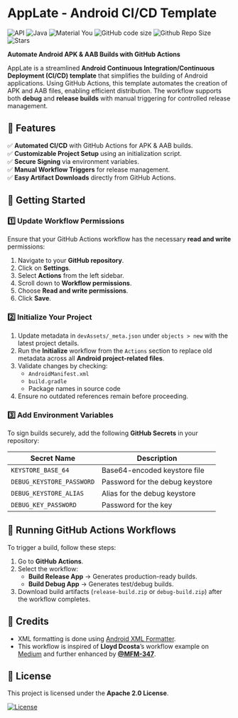 # AppLate - Android CI/CD Template

![API](https://img.shields.io/badge/Api%2021+-f4f5f6?logo=android&logoColor=black&style=for-the-badge)
![Java](https://img.shields.io/badge/Java-red?logo=Java&logoColor=white&style=for-the-badge)
![Material You](https://custom-icon-badges.demolab.com/badge/material%20you-lightblue?style=for-the-badge&logoColor=333&logo=material-you)
![GitHub code size](https://img.shields.io/github/languages/code-size/MFM-347/AppLate?style=for-the-badge&color=505B92)
![Github Repo Size](https://img.shields.io/github/repo-size/MFM-347/AppLate?style=for-the-badge&color=505B92)
![Stars](https://img.shields.io/github/stars/MFM-347/AppLate?color=blue&style=for-the-badge)

<!--
UNCOMMENT IF NEEDED
![Latest Release](https://img.shields.io/github/v/release/MFM-347/AppLate?color=B9C3FF&include_prereleases&style=for-the-badge)
![Last Commit](https://img.shields.io/github/last-commit/MFM-347/AppLate?color=F05032&style=for-the-badge)
-->

**Automate Android APK & AAB Builds with GitHub Actions**

AppLate is a streamlined **Android Continuous Integration/Continuous Deployment (CI/CD) template** that simplifies the building of Android applications. Using GitHub Actions, this template automates the creation of APK and AAB files, enabling efficient distribution. The workflow supports both **debug** and **release builds** with manual triggering for controlled release management.

## 🚀 Features

✅ **Automated CI/CD** with GitHub Actions for APK & AAB builds.  
✅ **Customizable Project Setup** using an initialization script.  
✅ **Secure Signing** via environment variables.  
✅ **Manual Workflow Triggers** for release management.  
✅ **Easy Artifact Downloads** directly from GitHub Actions.

## 📌 Getting Started

### 1️⃣ Update Workflow Permissions

Ensure that your GitHub Actions workflow has the necessary **read and write** permissions:

1. Navigate to your **GitHub repository**.
2. Click on **Settings**.
3. Select **Actions** from the left sidebar.
4. Scroll down to **Workflow permissions**.
5. Choose **Read and write permissions**.
6. Click **Save**.

### 2️⃣ Initialize Your Project

1. Update metadata in `devAssets/_meta.json` under `objects > new` with the latest project details.
2. Run the **Initialize** workflow from the `Actions` section to replace old metadata across all **Android project-related files**.
3. Validate changes by checking:
   - `AndroidManifest.xml`
   - `build.gradle`
   - Package names in source code
4. Ensure no outdated references remain before proceeding.

### 3️⃣ Add Environment Variables

To sign builds securely, add the following **GitHub Secrets** in your repository:

| Secret Name               | Description                     |
| ------------------------- | ------------------------------- |
| `KEYSTORE_BASE_64`        | Base64-encoded keystore file    |
| `DEBUG_KEYSTORE_PASSWORD` | Password for the debug keystore |
| `DEBUG_KEYSTORE_ALIAS`    | Alias for the debug keystore    |
| `DEBUG_KEY_PASSWORD`      | Password for the key            |

## 🎯 Running GitHub Actions Workflows

To trigger a build, follow these steps:

1. Go to **GitHub Actions**.
2. Select the workflow:
   - **Build Release App** → Generates production-ready builds.
   - **Build Debug App** → Generates test/debug builds.
3. Download build artifacts (`release-build.zip` or `debug-build.zip`) after the workflow completes.

## 📖 Credits

- XML formatting is done using [Android XML Formatter](https://github.com/ByteHamster/android-xml-formatter).
- This workflow is inspired of **Lloyd Dcosta**’s workflow example on [Medium](https://medium.com/@dcostalloyd90/automating-android-builds-with-github-actions-a-step-by-step-guide-2a02a54f59cd) and further enhanced by **[@MFM-347](https://github.com/MFM-347)**.

## 📜 License

This project is licensed under the **Apache 2.0 License**.

[![License](https://img.shields.io/badge/License-Apache_2.0-0298c3.svg)](https://github.com/MFM-347/AppLate/blob/main/LICENSE)
